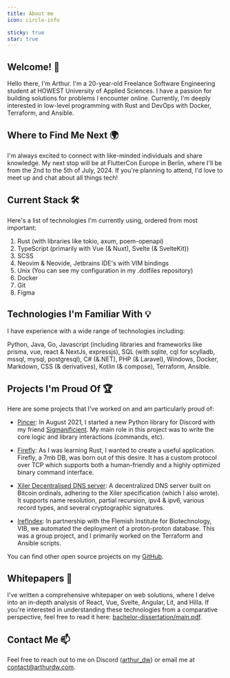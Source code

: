 ```yaml
---
title: About me
icon: circle-info

sticky: true
star: true
---
```


## Welcome! 👋

Hello there, I'm Arthur. I'm a 20-year-old Freelance Software Engineering student at HOWEST University of Applied Sciences. I have a passion for building solutions for problems I encounter online. Currently, I'm deeply interested in low-level programming with Rust and DevOps with Docker, Terraform, and Ansible.

## Where to Find Me Next 🌍

I'm always excited to connect with like-minded individuals and share knowledge. My next stop will be at FlutterCon Europe in Berlin, where I'll be from the 2nd to the 5th of July, 2024. If you're planning to attend, I'd love to meet up and chat about all things tech!

## Current Stack 🛠️

Here's a list of technologies I'm currently using, ordered from most important:

1. Rust (with libraries like tokio, axum, poem-openapi)
2. TypeScript (primarily with Vue (& Nuxt), Svelte (& SvelteKit))
3. SCSS
4. Neovim & Neovide, Jetbrains IDE's with VIM bindings
5. Unix (You can see my configuration in my .dotfiles repository)
6. Docker
7. Git
8. Figma

## Technologies I'm Familiar With 💡

I have experience with a wide range of technologies including:

Python, Java, Go, Javascript (including libraries and frameworks like prisma, vue, react & NextJs, expressjs), SQL (with sqlite, cql for scylladb, mssql, mysql, postgresql), C# (&.NET), PHP (& Laravel), Windows, Docker, Markdown, CSS (& derivatives), Kotlin (& compose), Terraform, Ansible.

## Projects I'm Proud Of 🏆

Here are some projects that I've worked on and am particularly proud of:

- [Pincer](https://github.com/Pincer-org/Pincer): In August 2021, I started a new Python library for Discord with my friend [Sigmanificient](https://github.com/Sigmanificient). My main role in this project was to write the core logic and library interactions (commands, etc).

- [Firefly](https://github.com/Arthurdw/firefly): As I was learning Rust, I wanted to create a useful application. Firefly, a 7mb DB, was born out of this desire. It has a custom protocol over TCP which supports both a human-friendly and a highly optimized binary command interface.

- [Xiler Decentralised DNS server](https://github.com/XilerNet/dns): A decentralized DNS server built on Bitcoin ordinals, adhering to the Xiler specification (which I also wrote). It supports name resolution, partial recursion, ipv4 & ipv6, various record types, and several cryptographic signatures.

- [IrefIndex](https://github.com/vibbits/irefindex): In partnership with the Flemish Institute for Biotechnology, VIB, we automated the deployment of a proton-proton database. This was a group project, and I primarily worked on the Terraform and Ansible scripts.

You can find other open source projects on my [GitHub](https://github.com/Arthurdw).

## Whitepapers 📄

I've written a comprehensive whitepaper on web solutions, where I delve into an in-depth analysis of React, Vue, Svelte, Angular, Lit, and Hilla. If you're interested in understanding these technologies from a comparative perspective, feel free to read it here: [bachelor-dissertation/main.pdf](https://github.com/Arthurdw/bachelor-dissertation/blob/main/main.pdf).

## Contact Me 📫

Feel free to reach out to me on Discord ([arthur_dw](https://discord.com/users/232182858251239424)) or email me at [contact@arthurdw.com](mailto:contact@arthurdw.com).